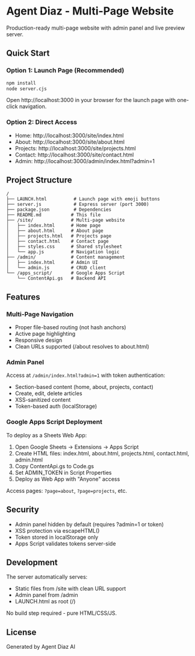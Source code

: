 # Agent Diaz - Multi-Page Website

Production-ready multi-page website with admin panel and live preview server.

## Quick Start

### Option 1: Launch Page (Recommended)
```bash
npm install
node server.cjs
```
Open http://localhost:3000 in your browser for the launch page with one-click navigation.

### Option 2: Direct Access
- Home: http://localhost:3000/site/index.html
- About: http://localhost:3000/site/about.html
- Projects: http://localhost:3000/site/projects.html
- Contact: http://localhost:3000/site/contact.html
- Admin: http://localhost:3000/admin/index.html?admin=1

## Project Structure

```
/
├── LAUNCH.html          # Launch page with emoji buttons
├── server.js            # Express server (port 3000)
├── package.json         # Dependencies
├── README.md           # This file
├── /site/              # Multi-page website
│   ├── index.html      # Home page
│   ├── about.html      # About page
│   ├── projects.html   # Projects page
│   ├── contact.html    # Contact page
│   ├── styles.css      # Shared stylesheet
│   └── app.js          # Navigation logic
├── /admin/             # Content management
│   ├── index.html      # Admin UI
│   └── admin.js        # CRUD client
└── /apps_script/       # Google Apps Script
    └── ContentApi.gs   # Backend API
```

## Features

### Multi-Page Navigation
- Proper file-based routing (not hash anchors)
- Active page highlighting
- Responsive design
- Clean URLs supported (/about resolves to about.html)

### Admin Panel
Access at `/admin/index.html?admin=1` with token authentication:
- Section-based content (home, about, projects, contact)
- Create, edit, delete articles
- XSS-sanitized content
- Token-based auth (localStorage)

### Google Apps Script Deployment

To deploy as a Sheets Web App:

1. Open Google Sheets → Extensions → Apps Script
2. Create HTML files: index.html, about.html, projects.html, contact.html, admin.html
3. Copy ContentApi.gs to Code.gs
4. Set ADMIN_TOKEN in Script Properties
5. Deploy as Web App with "Anyone" access

Access pages: `?page=about`, `?page=projects`, etc.

## Security

- Admin panel hidden by default (requires ?admin=1 or token)
- XSS protection via escapeHTML()
- Token stored in localStorage only
- Apps Script validates tokens server-side

## Development

The server automatically serves:
- Static files from /site with clean URL support
- Admin panel from /admin
- LAUNCH.html as root (/)

No build step required - pure HTML/CSS/JS.

## License

Generated by Agent Diaz AI

